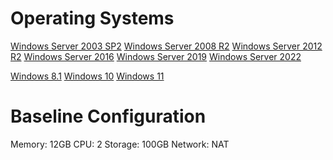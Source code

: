 # Operating Systems

[Windows Server 2003 SP2](https://www.microsoft.com/en-au/download/details.aspx?id=21700)
[Windows Server 2008 R2](https://www.microsoft.com/en-au/download/details.aspx?id=2227)
[Windows Server 2012 R2](https://www.microsoft.com/en-us/evalcenter/download-windows-server-2012-R2)
[Windows Server 2016](https://www.microsoft.com/en-us/evalcenter/download-windows-server-2016)
[Windows Server 2019](https://www.microsoft.com/en-us/evalcenter/download-windows-server-2019)
[Windows Server 2022](https://www.microsoft.com/en-us/evalcenter/download-windows-server-2022)

[Windows 8.1](https://www.microsoft.com/en-au/software-download/windows8ISO)
[Windows 10](https://www.microsoft.com/en-us/software-download/windows10%20)
[Windows 11](https://www.microsoft.com/en-au/software-download/windows11)

# Baseline Configuration
Memory: 12GB
CPU: 2
Storage: 100GB
Network: NAT